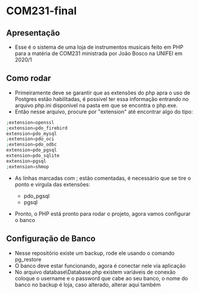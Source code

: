 # COM231-final

## Apresentação
 - Esse é o sistema de uma loja de instrumentos musicais feito em PHP para a matéria de COM231 ministrada por João Bosco na UNIFEI em 2020/1

## Como rodar
- Primeiramente deve se garantir que as extensões do php apra o uso de Postgres estão habilitadas, é possivel ter essa informação entrando no arquivo php.ini disponivel na pasta em que se encontra o php.exe.
- Então nesse arquivo, procure por "extension" até encontrar algo do tipo: 
``` php
;extension=openssl
;extension=pdo_firebird
extension=pdo_mysql
;extension=pdo_oci
;extension=pdo_odbc
extension=pdo_pgsql
extension=pdo_sqlite
extension=pgsql
;extension=shmop
```

- As linhas marcadas com ; estão comentadas, é necessário que se tire o ponto e virgula das extensões: 
  - pdo_pgsql
  - pgsql
  
- Pronto, o PHP está pronto para rodar o projeto, agora vamos configurar o banco

## Configuração de Banco
- Nesse repositório existe um backup, rode ele usando o comando pg_restore
- O banco deve estar funcionando, agora é conectar nele via aplicação
- No arquivo database\Database.php existem variáveis de conexão coloque o username e o password que cabe ao seu banco, o nome do banco no backup é loja, caso alterado, alterar aqui também

